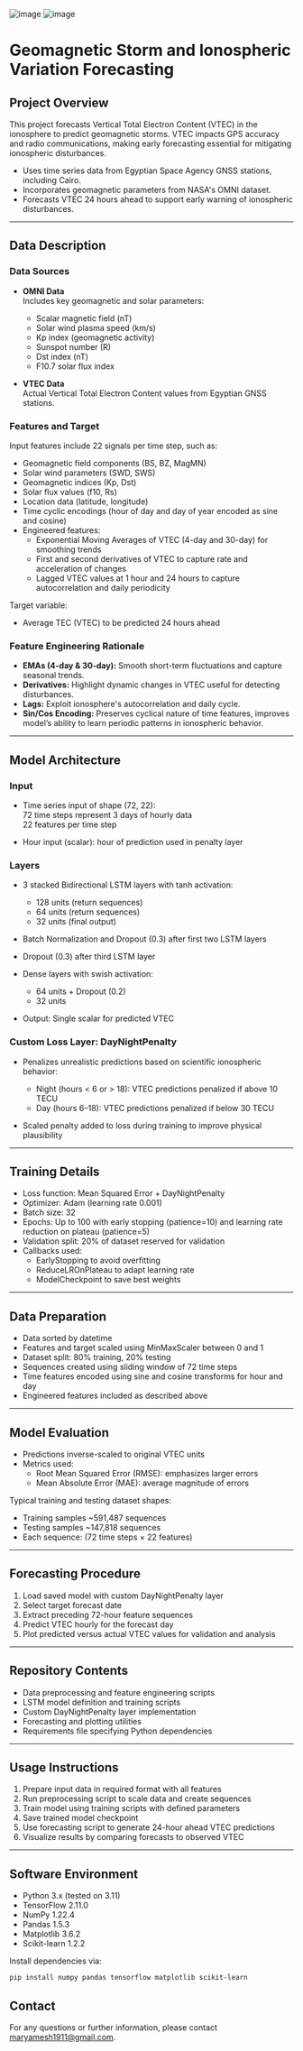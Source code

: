 ![image](https://github.com/user-attachments/assets/d2d0d0f0-9386-4ff0-a762-829a5c9f1628)
![image](https://github.com/user-attachments/assets/d2d0d0f0-9386-4ff0-a762-829a5c9f1628)
# Geomagnetic Storm and Ionospheric Variation Forecasting

## Project Overview

This project forecasts Vertical Total Electron Content (VTEC) in the ionosphere to predict geomagnetic storms. VTEC impacts GPS accuracy and radio communications, making early forecasting essential for mitigating ionospheric disturbances.

- Uses time series data from Egyptian Space Agency GNSS stations, including Cairo.
- Incorporates geomagnetic parameters from NASA's OMNI dataset.
- Forecasts VTEC 24 hours ahead to support early warning of ionospheric disturbances.

---

## Data Description

### Data Sources

- **OMNI Data**  
  Includes key geomagnetic and solar parameters:  
  - Scalar magnetic field (nT)  
  - Solar wind plasma speed (km/s)  
  - Kp index (geomagnetic activity)  
  - Sunspot number (R)  
  - Dst index (nT)  
  - F10.7 solar flux index

- **VTEC Data**  
  Actual Vertical Total Electron Content values from Egyptian GNSS stations.

### Features and Target

Input features include 22 signals per time step, such as:

- Geomagnetic field components (BS, BZ, MagMN)
- Solar wind parameters (SWD, SWS)
- Geomagnetic indices (Kp, Dst)
- Solar flux values (f10, Rs)
- Location data (latitude, longitude)
- Time cyclic encodings (hour of day and day of year encoded as sine and cosine)
- Engineered features:  
  - Exponential Moving Averages of VTEC (4-day and 30-day) for smoothing trends  
  - First and second derivatives of VTEC to capture rate and acceleration of changes  
  - Lagged VTEC values at 1 hour and 24 hours to capture autocorrelation and daily periodicity  

Target variable:

- Average TEC (VTEC) to be predicted 24 hours ahead

### Feature Engineering Rationale

- **EMAs (4-day & 30-day):** Smooth short-term fluctuations and capture seasonal trends.  
- **Derivatives:** Highlight dynamic changes in VTEC useful for detecting disturbances.  
- **Lags:** Exploit ionosphere's autocorrelation and daily cycle.  
- **Sin/Cos Encoding:** Preserves cyclical nature of time features, improves model’s ability to learn periodic patterns in ionospheric behavior.

---

## Model Architecture

### Input

- Time series input of shape (72, 22):  
  72 time steps represent 3 days of hourly data  
  22 features per time step

- Hour input (scalar): hour of prediction used in penalty layer

### Layers

- 3 stacked Bidirectional LSTM layers with tanh activation:  
  - 128 units (return sequences)  
  - 64 units (return sequences)  
  - 32 units (final output)  

- Batch Normalization and Dropout (0.3) after first two LSTM layers  
- Dropout (0.3) after third LSTM layer  

- Dense layers with swish activation:  
  - 64 units + Dropout (0.2)  
  - 32 units  

- Output: Single scalar for predicted VTEC  

### Custom Loss Layer: DayNightPenalty

- Penalizes unrealistic predictions based on scientific ionospheric behavior:  
  - Night (hours < 6 or > 18): VTEC predictions penalized if above 10 TECU  
  - Day (hours 6–18): VTEC predictions penalized if below 30 TECU  

- Scaled penalty added to loss during training to improve physical plausibility

---

## Training Details

- Loss function: Mean Squared Error + DayNightPenalty  
- Optimizer: Adam (learning rate 0.001)  
- Batch size: 32  
- Epochs: Up to 100 with early stopping (patience=10) and learning rate reduction on plateau (patience=5)  
- Validation split: 20% of dataset reserved for validation  
- Callbacks used:  
  - EarlyStopping to avoid overfitting  
  - ReduceLROnPlateau to adapt learning rate  
  - ModelCheckpoint to save best weights  

---

## Data Preparation

- Data sorted by datetime  
- Features and target scaled using MinMaxScaler between 0 and 1  
- Dataset split: 80% training, 20% testing  
- Sequences created using sliding window of 72 time steps  
- Time features encoded using sine and cosine transforms for hour and day  
- Engineered features included as described above

---

## Model Evaluation

- Predictions inverse-scaled to original VTEC units  
- Metrics used:  
  - Root Mean Squared Error (RMSE): emphasizes larger errors  
  - Mean Absolute Error (MAE): average magnitude of errors  

Typical training and testing dataset shapes:  
- Training samples ~591,487 sequences  
- Testing samples ~147,818 sequences  
- Each sequence: (72 time steps × 22 features)

---

## Forecasting Procedure

1. Load saved model with custom DayNightPenalty layer  
2. Select target forecast date  
3. Extract preceding 72-hour feature sequences  
4. Predict VTEC hourly for the forecast day  
5. Plot predicted versus actual VTEC values for validation and analysis

---

## Repository Contents

- Data preprocessing and feature engineering scripts  
- LSTM model definition and training scripts  
- Custom DayNightPenalty layer implementation  
- Forecasting and plotting utilities  
- Requirements file specifying Python dependencies  

---

## Usage Instructions

1. Prepare input data in required format with all features  
2. Run preprocessing script to scale data and create sequences  
3. Train model using training scripts with defined parameters  
4. Save trained model checkpoint  
5. Use forecasting script to generate 24-hour ahead VTEC predictions  
6. Visualize results by comparing forecasts to observed VTEC  

---

## Software Environment

- Python 3.x (tested on 3.11)  
- TensorFlow 2.11.0  
- NumPy 1.22.4  
- Pandas 1.5.3  
- Matplotlib 3.6.2  
- Scikit-learn 1.2.2  

Install dependencies via:

```bash
pip install numpy pandas tensorflow matplotlib scikit-learn
```

## Contact
For any questions or further information, please contact maryamesh1911@gmail.com.


